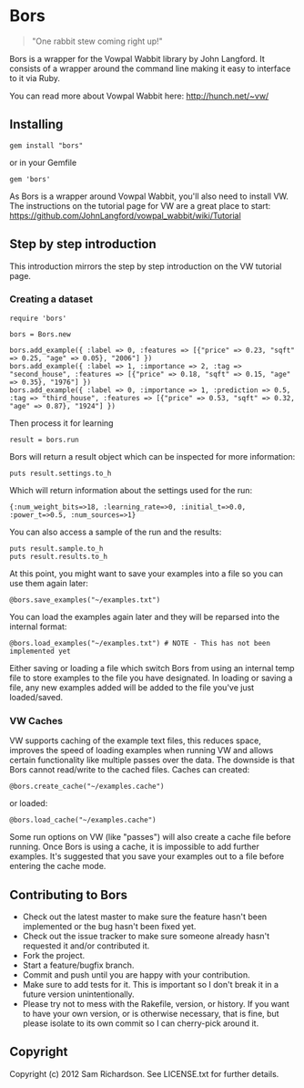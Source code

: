 # Bors

> "One rabbit stew coming right up!"

Bors is a wrapper for the Vowpal Wabbit library by John Langford. It consists of a wrapper around the command line making it easy to interface to it via Ruby.

You can read more about Vowpal Wabbit here: http://hunch.net/~vw/

## Installing

	gem install "bors"

or in your Gemfile

	gem 'bors'

As Bors is a wrapper around Vowpal Wabbit, you'll also need to install VW. The instructions on the tutorial page for VW are a great place to start: https://github.com/JohnLangford/vowpal_wabbit/wiki/Tutorial

## Step by step introduction

This introduction mirrors the step by step introduction on the VW tutorial page.

### Creating a dataset

	require 'bors'

	bors = Bors.new

	bors.add_example({ :label => 0, :features => [{"price" => 0.23, "sqft" => 0.25, "age" => 0.05}, "2006"] })
	bors.add_example({ :label => 1, :importance => 2, :tag => "second_house", :features => [{"price" => 0.18, "sqft" => 0.15, "age" => 0.35}, "1976"] })
	bors.add_example({ :label => 0, :importance => 1, :prediction => 0.5, :tag => "third_house", :features => [{"price" => 0.53, "sqft" => 0.32, "age" => 0.87}, "1924"] })

Then process it for learning

	result = bors.run

Bors will return a result object which can be inspected for more information:

	puts result.settings.to_h

Which will return information about the settings used for the run:

	{:num_weight_bits=>18, :learning_rate=>0, :initial_t=>0.0, :power_t=>0.5, :num_sources=>1}

You can also access a sample of the run and the results:

	puts result.sample.to_h
	puts result.results.to_h	

At this point, you might want to save your examples into a file so you can use them again later:

	@bors.save_examples("~/examples.txt")

You can load the examples again later and they will be reparsed into the internal format:

	@bors.load_examples("~/examples.txt") # NOTE - This has not been implemented yet

Either saving or loading a file which switch Bors from using an internal temp file to store examples to the file you have designated. In loading or saving a file, any new examples added will be added to the file you've just loaded/saved.

### VW Caches

VW supports caching of the example text files, this reduces space, improves the speed of loading examples when running VW and allows certain functionality like multiple passes over the data. The downside is that Bors cannot read/write to the cached files. Caches can created:

	@bors.create_cache("~/examples.cache")

or loaded:

	@bors.load_cache("~/examples.cache")

Some run options on VW (like "passes") will also create a cache file before running. Once Bors is using a cache, it is impossible to add further examples. It's suggested that you save your examples out to a file before entering the cache mode.

## Contributing to Bors
 
* Check out the latest master to make sure the feature hasn't been implemented or the bug hasn't been fixed yet.
* Check out the issue tracker to make sure someone already hasn't requested it and/or contributed it.
* Fork the project.
* Start a feature/bugfix branch.
* Commit and push until you are happy with your contribution.
* Make sure to add tests for it. This is important so I don't break it in a future version unintentionally.
* Please try not to mess with the Rakefile, version, or history. If you want to have your own version, or is otherwise necessary, that is fine, but please isolate to its own commit so I can cherry-pick around it.

## Copyright

Copyright (c) 2012 Sam Richardson. See LICENSE.txt for
further details.